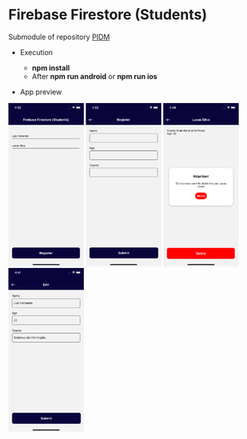 # Firebase Firestore (Students)
Submodule of repository <a href="https://github.com/LuisFernando1407/pidm">PIDM</a>

- Execution
  - <b>npm install</b>
  - After <b>npm run android</b> or <b>npm run ios</b>

- App preview
<p float="left">
  <img src='assets/screenshot/home.png' width='30%' height='30%'/>
  <img src='assets/screenshot/register.png' width='30%' height='30%'/>
  <img src='assets/screenshot/details.png' width='30%' height='30%'/>
  <img src='assets/screenshot/edit.png' width='30%' height='30%'/>
</p>
